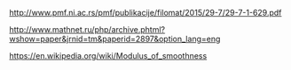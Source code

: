 http://www.pmf.ni.ac.rs/pmf/publikacije/filomat/2015/29-7/29-7-1-629.pdf

http://www.mathnet.ru/php/archive.phtml?wshow=paper&jrnid=tm&paperid=2897&option_lang=eng

https://en.wikipedia.org/wiki/Modulus_of_smoothness

